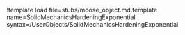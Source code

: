 !template load file=stubs/moose_object.md.template name=SolidMechanicsHardeningExponential syntax=/UserObjects/SolidMechanicsHardeningExponential